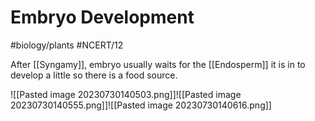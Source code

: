 # Embryo Development
#biology/plants #NCERT/12 

After [[Syngamy]], embryo usually waits for the [[Endosperm]] it is in to develop a little so there is a food source.

![[Pasted image 20230730140503.png]]![[Pasted image 20230730140555.png]]![[Pasted image 20230730140616.png]]